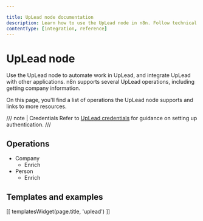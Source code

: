 ```yaml
---

title: UpLead node documentation
description: Learn how to use the UpLead node in n8n. Follow technical documentation to integrate UpLead node into your workflows.
contentType: [integration, reference]
---
```


# UpLead node

Use the UpLead node to automate work in UpLead, and integrate UpLead with other applications. n8n supports several UpLead operations, including getting company information. 

On this page, you'll find a list of operations the UpLead node supports and links to more resources.

/// note | Credentials
Refer to [UpLead credentials](/integrations/builtin/credentials/uplead.md) for guidance on setting up authentication. 
///

## Operations

* Company
    * Enrich
* Person
    * Enrich

## Templates and examples

<!-- see https://www.notion.so/n8n/Pull-in-templates-for-the-integrations-pages-37c716837b804d30a33b47475f6e3780 -->
[[ templatesWidget(page.title, 'uplead') ]]

